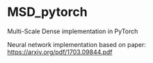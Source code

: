# MSD_pytorch
Multi-Scale Dense implementation in PyTorch

Neural network implementation based on paper: https://arxiv.org/pdf/1703.09844.pdf
